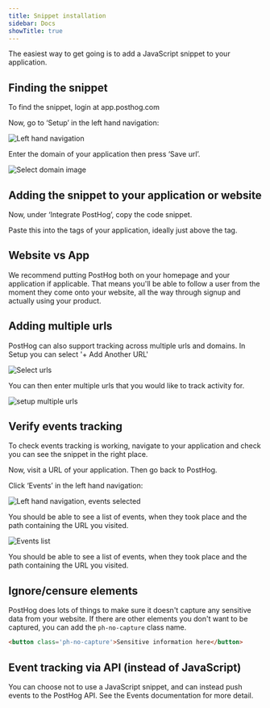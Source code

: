 ```yaml
---
title: Snippet installation
sidebar: Docs
showTitle: true
---
```


The easiest way to get going is to add a JavaScript snippet to your application.

## Finding the snippet

To find the snippet, login at app.posthog.com

Now, go to ‘Setup’ in the left hand navigation:

![Left hand navigation](../../images/02/Screenshot-2020-02-09-at-21.16.41.png)

Enter the domain of your application then press ‘Save url’.

![Select domain image](../../images/02/Screenshot-2020-02-09-at-21.17.37.png)

## Adding the snippet to your application or website

Now, under ‘Integrate PostHog’, copy the code snippet.

Paste this into the  tags of your application, ideally just above the </head> tag.

## Website vs App

We recommend putting PostHog both on your homepage and your application if applicable. That means you'll be able to follow a user from the moment they come onto your website, all the way through signup and actually using your product.

## Adding multiple urls 

PostHog can also support tracking across multiple urls and domains. In Setup you can select '+ Add Another URL'

![Select urls](../../images/03/Posthog-14.png)

You can then enter multiple urls that you would like to track activity for.

![setup multiple urls](../../images/03/setupmultipleurls.gif)

## Verify events tracking

To check events tracking is working, navigate to your application and check you can see the snippet in the right place.

Now, visit a URL of your application. Then go back to PostHog.

Click ‘Events’ in the left hand navigation:

![Left hand navigation, events selected](../../images/02/Screenshot-2020-02-09-at-21.18.55.png)

You should be able to see a list of events, when they took place and the path containing the URL you visited.

![Events list](../../images/02/Screenshot-2020-02-09-at-21.20.20.png)

You should be able to see a list of events, when they took place and the path containing the URL you visited.

## Ignore/censure elements
PostHog does lots of things to make sure it doesn't capture any sensitive data from your website. If there are other elements you don't want to be captured, you can add the `ph-no-capture` class name.

```html
<button class='ph-no-capture'>Sensitive information here</button>
```

## Event tracking via API (instead of JavaScript)

You can choose not to use a JavaScript snippet, and can instead push events to the PostHog API. See the Events documentation for more detail.